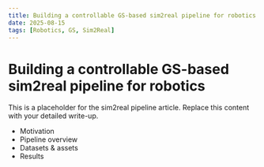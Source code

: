 ```yaml
---
title: Building a controllable GS-based sim2real pipeline for robotics
date: 2025-08-15
tags: [Robotics, GS, Sim2Real]
---
```


# Building a controllable GS-based sim2real pipeline for robotics

This is a placeholder for the sim2real pipeline article. Replace this content with your detailed write-up.

- Motivation
- Pipeline overview
- Datasets & assets
- Results

